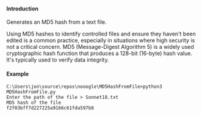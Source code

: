 #### Introduction

Generates an MD5 hash from a text file.

Using MD5 hashes to identify controlled files and ensure they haven't been edited is a common practice, 
especially in situations where high security is not a critical concern.
MD5 (Message-Digest Algorithm 5) is a widely used cryptographic hash function that produces a
128-bit (16-byte) hash value. It's typically used to verify data integrity.


#### Example

```
C:\Users\jon\source\repos\nooogle\MD5HashFromFile>python3 MD5HashFromFile.py
Enter the path of the file > Sonnet18.txt
MD5 hash of the file
f2f03bff7d227225a9166c61fda597b8
```
